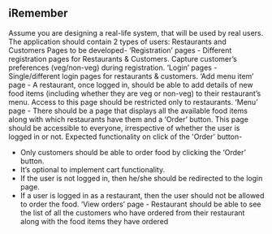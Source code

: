 ## iRemember

  Assume you are designing a real-life system, that will be used by real users.
  The application should contain 2 types of users: Restaurants and Customers
 Pages to be developed-
‘Registration’ pages - Different registration pages for Restaurants & Customers. Capture
customer’s preferences (veg/non-veg) during registration.
‘Login’ pages - Single/different login pages for restaurants & customers.
‘Add menu item’ page - A restaurant, once logged in, should be able to add details of new food
items (including whether they are veg or non-veg) to their restaurant’s menu. Access to this
page should be restricted only to restaurants.
‘Menu’ page - There should be a page that displays all the available food items along with which
restaurants have them and a ‘Order’ button. This page should be accessible to everyone,
irrespective of whether the user is logged in or not. Expected functionality on click of the
'Order' button-
- Only customers should be able to order food by clicking the ‘Order’ button.
- It’s optional to implement cart functionality.
- If the user is not logged in, then he/she should be redirected to the login page.
- If a user is logged in as a restaurant, then the user should not be allowed to order the food.
‘View orders’ page - Restaurant should be able to see the list of all the customers who have
ordered from their restaurant along with the food items they have ordered